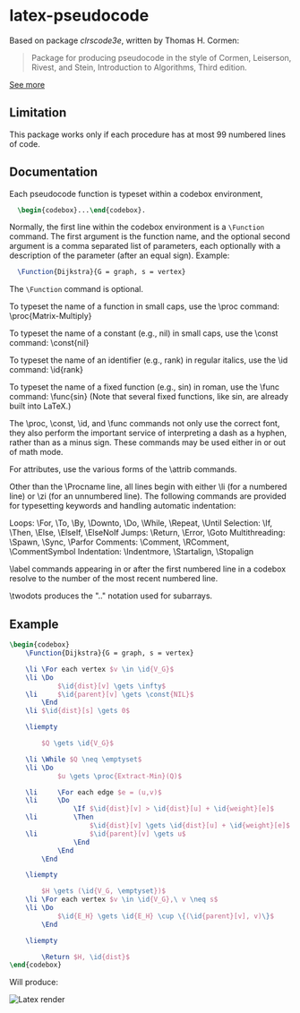 latex-pseudocode
================

Based on package _clrscode3e_, written by Thomas H. Cormen:

> Package for producing pseudocode in the style of Cormen, Leiserson,
> Rivest, and Stein, Introduction to Algorithms, Third edition.

[See more](http://www.cs.dartmouth.edu/~thc/clrscode/)


Limitation
----------

This package works only if each procedure has at most 99
numbered lines of code.


Documentation
-------------

Each pseudocode function is typeset within a codebox environment,
```tex
  \begin{codebox}...\end{codebox}.
```


Normally, the first line within the codebox environment is a
`\Function` command. The first argument is the function name, and the
optional second argument is a comma separated list of parameters, each
optionally with a description of the parameter (after an equal sign).
Example:
```tex
  \Function{Dijkstra}{G = graph, s = vertex}
```
The `\Function` command is optional.


To typeset the name of a function in small caps, use the \proc command:
  \proc{Matrix-Multiply}

To typeset the name of a constant (e.g., nil) in small caps, use the
\const command:
  \const{nil}

To typeset the name of an identifier (e.g., rank) in regular italics,
use the \id command:
  \id{rank}

To typeset the name of a fixed function (e.g., sin) in roman, use the
\func command:
  \func{sin}
(Note that several fixed functions, like sin, are already built into
LaTeX.)

The \proc, \const, \id, and \func commands not only use the correct
font, they also perform the important service of interpreting a dash
as a hyphen, rather than as a minus sign.  These commands may be used
either in or out of math mode.

For attributes, use the various forms of the \attrib commands.

Other than the \Procname line, all lines begin with either \li (for a
numbered line) or \zi (for an unnumbered line).  The following
commands are provided for typesetting keywords and handling automatic
indentation:

Loops: \For, \To, \By, \Downto, \Do, \While, \Repeat, \Until
Selection: \If, \Then, \Else, \ElseIf, \ElseNoIf
Jumps: \Return, \Error, \Goto
Multithreading: \Spawn, \Sync, \Parfor
Comments: \Comment, \RComment, \CommentSymbol
Indentation: \Indentmore, \Startalign, \Stopalign

\label commands appearing in or after the first numbered line in a
codebox resolve to the number of the most recent numbered line.

\twodots produces the ".." notation used for subarrays.


Example
-------

```tex
\begin{codebox}
    \Function{Dijkstra}{G = graph, s = vertex}

    \li \For each vertex $v \in \id{V_G}$
    \li \Do
            $\id{dist}[v] \gets \infty$
    \li     $\id{parent}[v] \gets \const{NIL}$
        \End
    \li $\id{dist}[s] \gets 0$

    \liempty

        $Q \gets \id{V_G}$

    \li \While $Q \neq \emptyset$
    \li \Do
            $u \gets \proc{Extract-Min}(Q)$

    \li     \For each edge $e = (u,v)$
    \li     \Do
                \If $\id{dist}[v] > \id{dist}[u] + \id{weight}[e]$
    \li         \Then
                    $\id{dist}[v] \gets \id{dist}[u] + \id{weight}[e]$
    \li             $\id{parent}[v] \gets u$
                \End
            \End
        \End

    \liempty

        $H \gets (\id{V_G, \emptyset})$
    \li \For each vertex $v \in \id{V_G},\ v \neq s$
    \li \Do
            $\id{E_H} \gets \id{E_H} \cup \{(\id{parent}[v], v)\}$
        \End

    \liempty

        \Return $H, \id{dist}$
\end{codebox}
```

Will produce:

![Latex render](https://github.com/esneider/latex-pseudocode/raw/master/images/Dijkstra.png "Pseudocode for Dijkstra's algorithm")

